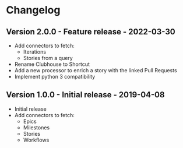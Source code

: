 # Changelog

## Version 2.0.0 - Feature release - 2022-03-30
- Add connectors to fetch:
    - Iterations
    - Stories from a query
- Rename Clubhouse to Shortcut
- Add a new processor to enrich a story with the linked Pull Requests
- Implement python 3 compatibility

## Version 1.0.0 - Initial release - 2019-04-08
- Initial release
- Add connectors to fetch:
    - Epics
    - Milestones
    - Stories
    - Workflows
